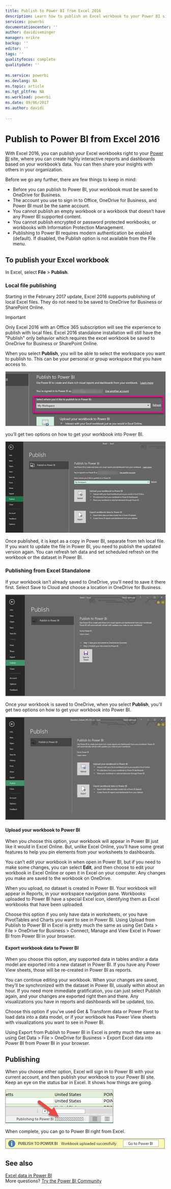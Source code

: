 ```yaml
---
title: Publish to Power BI from Excel 2016
description: Learn how to publish an Excel workbook to your Power BI site.
services: powerbi
documentationcenter: ''
author: davidiseminger
manager: erikre
backup: ''
editor: ''
tags: ''
qualityfocus: complete
qualitydate: ''

ms.service: powerbi
ms.devlang: NA
ms.topic: article
ms.tgt_pltfrm: NA
ms.workload: powerbi
ms.date: 09/06/2017
ms.author: davidi

---
```

# Publish to Power BI from Excel 2016
With Excel 2016, you can publish your Excel workbooks right to your [Power BI](https://powerbi.microsoft.com) site, where you can create highly interactive reports and dashboards based on your workbook’s data. You can then share your insights with others in your organization.

Before we go any further, there are few things to keep in mind:

* Before you can publish to Power BI, your workbook must be saved to OneDrive for Business.
* The account you use to sign in to Office, OneDrive for Business, and Power BI must be the same account.
* You cannot publish an empty workbook or a workbook that doesn’t have any Power BI supported content.
* You cannot publish encrypted or password protected workbooks, or workbooks with Information Protection Management.
* Publishing to Power BI requires modern authentication be enabled (default). If disabled, the Publish option is not available from the File menu.

## To publish your Excel workbook
In Excel, select **File** > **Publish**.

### Local file publishing
Starting in the February 2017 update, Excel 2016 supports publishing of local Excel files. They do not need to be saved to OneDrive for Business or SharePoint Online.

> [!IMPORTANT]
> Only Excel 2016 with an Office 365 subscription will see the experience to publish with local files. Excel 2016 standalone installation will still have the "Publish" only behavior which requires the excel workbook be saved to OneDrive for Business or SharePoint Online.
> 
> 

When you select **Publish**, you will be able to select the workspace you want to publish to. This can be your personal or group workspace that you have access to.

![](media/powerbi-service-publish-from-excel/pbi_choose_workspace.png)

you’ll get two options on how to get your workbook into Power BI.

![](media/powerbi-service-publish-from-excel/pbi_UploadExport3.png)

Once published, it is kept as a copy in Power BI, separate from teh local file. If you want to update the file in Power BI, you need to publish the updated version again. You can refresh teh data and set scheduled refresh on the workbook or the dataset in Power BI.

### Publishing from Excel Standalone
If your workbook isn’t already saved to OneDrive, you’ll need to save it there first. Select Save to Cloud and choose a location in OneDrive for Business.

![](media/powerbi-service-publish-from-excel/pbi_SaveToOneDrive2.png)

Once your workbook is saved to OneDrive, when you select **Publish**, you’ll get two options on how to get your workbook into Power BI.

![](media/powerbi-service-publish-from-excel/pbi_UploadExport2.png)

#### Upload your workbook to Power BI
When you choose this option, your workbook will appear in Power BI just like it would in Excel Online. But, unlike Excel Online, you’ll have some great features to help you pin elements from your worksheets to dashboards.

You can’t edit your workbook in when open in Power BI, but if you need to make some changes, you can select **Edit**, and then choose to edit your workbook in Excel Online or open it in Excel on your computer. Any changes you make are saved to the workbook on OneDrive.

When you upload, no dataset is created in Power BI. Your workbook will appear in Reports, in your workspace navigation pane. Workbooks uploaded to Power BI have a special Excel icon, identifying them as Excel workbooks that have been uploaded.

Choose this option if you only have data in worksheets, or you have PivotTables and Charts you want to see in Power BI.
Using Upload from Publish to Power BI in Excel is pretty much the same as using Get Data > File > OneDrive for Business > Connect, Manage and View Excel in Power BI from Power BI in your browser.

#### Export workbook data to Power BI
When you choose this option, any supported data in tables and/or a data model are exported into a new dataset in Power BI. If you have any Power View sheets, those will be re-created in Power BI as reports.

You can continue editing your workbook. When your changes are saved, they’ll be synchronized with the dataset in Power BI, usually within about an hour. If you need more immediate gratification, you can just select Publish again, and your changes are exported right then and there. Any visualizations you have in reports and dashboards will be updated, too.

Choose this option if you’ve used Get & Transform data or Power Pivot to load data into a data model, or if your workbook has Power View sheets with visualizations you want to see in Power BI.

Using Export from Publish to Power BI in Excel is pretty much the same as using Get Data > File > OneDrive for Business > Export Excel data into Power BI from Power BI in your browser.

## Publishing
When you choose either option, Excel will sign in to Power BI with your current account, and then publish your workbook to your Power BI site. Keep an eye on the status bar in Excel. It shows how things are going.

![](media/powerbi-service-publish-from-excel/pbi_PublishingStatus.png)

When complete, you can go to Power BI right from Excel.

![](media/powerbi-service-publish-from-excel/pbi_GoToPBI.png)

## See also
[Excel data in Power BI](articles/powerbi-service-excel-data.md)  
More questions? [Try the Power BI Community](http://community.powerbi.com/)

